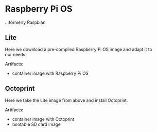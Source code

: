 
# Raspberry Pi OS

...formerly Raspbian


## Lite

Here we download a pre-compiled Raspberry Pi OS image and adapt it to our needs.

Artifacts:
* container image with Raspberry Pi OS

## Octoprint

Here we take the Lite image from above and install Octoprint.

Artifacts:
* container image with Octoprint
* bootable SD card image
